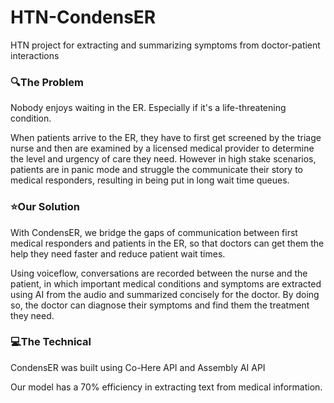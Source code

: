 # HTN-CondensER
HTN project for extracting and summarizing symptoms from doctor-patient interactions

### 🔍**The Problem**
Nobody enjoys waiting in the ER. Especially if it's a life-threatening condition.

When patients arrive to the ER, they have to first get screened by the triage nurse and then are examined by a licensed medical provider to determine the level and urgency of care they need. However in high stake scenarios, patients are in panic mode and struggle the communicate their story to medical responders, resulting in being put in long wait time queues.

### ⭐**Our Solution**
With CondensER, we bridge the gaps of communication between first medical responders and patients in the ER, so that doctors can get them the help they need faster and reduce patient wait times.

Using voiceflow, conversations are recorded between the nurse and the patient, in which important medical conditions and symptoms are extracted using AI from the audio and summarized concisely for the doctor. By doing so, the doctor can diagnose their symptoms and find them the treatment they need.

### 💻**The Technical**

CondensER was built using Co-Here API and Assembly AI API

Our model has a 70% efficiency in extracting text from medical information.





